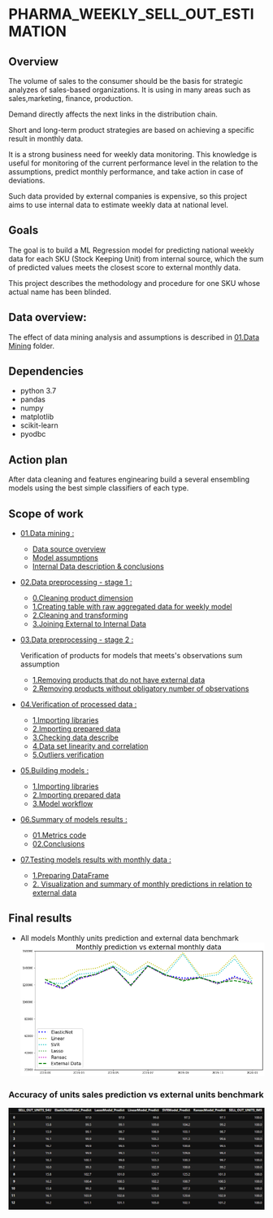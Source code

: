 # PHARMA_WEEKLY_SELL_OUT_ESTIMATION


## Overview
The volume of sales to the consumer should be the basis for strategic analyzes of sales-based organizations.
It is using in many areas such as sales,marketing, finance, production.


Demand  directly affects the next links in the distribution chain.


Short and long-term product strategies are based on achieving a specific result in monthly data.

It is a strong business need for weekly data monitoring.
This knowledge is useful for monitoring of the current performance level in the relation to the assumptions, predict monthly performance, and take action in case of deviations.

Such data provided by external companies is expensive, so this project aims to use internal data to estimate weekly data at national level.

## Goals

The goal is to build a ML Regression model for predicting national weekly data for each SKU (Stock Keeping Unit) from internal source, which the sum of predicted values meets the closest score to external monthly data.

This project describes the methodology and procedure for one SKU whose actual name has been blinded.

## Data overview:
The effect of data mining analysis and assumptions is described in [01.Data Mining](https://github.com/MateoMat/PHARMA_WEEKLY_SELL_OUT_ESTIMATION/tree/master/01.Data%20Mining) folder.

## Dependencies
* python 3.7
* pandas
* numpy
* matplotlib
* scikit-learn
* pyodbc

## Action plan
After data cleaning and features enginearing build a several ensembling models using the best simple classifiers of each type.
## Scope of work
* [01.Data mining :](https://github.com/MateoMat/PHARMA_WEEKLY_SELL_OUT_ESTIMATION/tree/master/01.Data%20Mining)
    * [Data source overview](https://github.com/MateoMat/PHARMA_WEEKLY_SELL_OUT_ESTIMATION/tree/master/01.Data%20Mining#data-source-overview)
    * [Model assumptions](https://github.com/MateoMat/PHARMA_WEEKLY_SELL_OUT_ESTIMATION/tree/master/01.Data%20Mining#model-assumptions)
    * [Internal Data description & conclusions](https://github.com/MateoMat/PHARMA_WEEKLY_SELL_OUT_ESTIMATION/tree/master/01.Data%20Mining#internal-data-description--conclusions)
* [02.Data preprocessing - stage 1 :](https://github.com/MateoMat/PHARMA_WEEKLY_SELL_OUT_ESTIMATION/tree/master/02.Data%20preprocessing%20-%20stage%201)
    * [0.Cleaning product dimension](https://github.com/MateoMat/PHARMA_WEEKLY_SELL_OUT_ESTIMATION/tree/master/02.Data%20preprocessing%20-%20stage%201#0cleaning-product-dimension)
    * [1.Creating table with raw aggregated data for weekly model](https://github.com/MateoMat/PHARMA_WEEKLY_SELL_OUT_ESTIMATION/tree/master/02.Data%20preprocessing%20-%20stage%201#1-creating-table-with-raw-aggregated-data-for-weekly-model)
    * [2.Cleaning and transforming](https://github.com/MateoMat/PHARMA_WEEKLY_SELL_OUT_ESTIMATION/tree/master/02.Data%20preprocessing%20-%20stage%201#2-cleaning-and-transforming)
    * [3.Joining External to Internal Data](https://github.com/MateoMat/PHARMA_WEEKLY_SELL_OUT_ESTIMATION/tree/master/02.Data%20preprocessing%20-%20stage%201#3-joining-external-to-internal-data)
* [03.Data preprocessing - stage 2 :](https://github.com/MateoMat/PHARMA_WEEKLY_SELL_OUT_ESTIMATION/tree/master/03.Data%20preprocessing%20-%20stage%202)
    
   Verification of products for models that meets's observations sum assumption
    * [1.Removing products that do not have external data](https://github.com/MateoMat/PHARMA_WEEKLY_SELL_OUT_ESTIMATION/tree/master/03.Data%20preprocessing%20-%20stage%202#1removing-products-that-do-not-have-external-data)
    * [2.Removing products without obligatory number of observations](https://github.com/MateoMat/PHARMA_WEEKLY_SELL_OUT_ESTIMATION/tree/master/03.Data%20preprocessing%20-%20stage%202#2removing-products-without-obligatory-number-of-observations)
     
* [04.Verification of processed data :](https://github.com/MateoMat/PHARMA_WEEKLY_SELL_OUT_ESTIMATION/tree/master/04.Verification%20of%20processed%20data) 
    * [1.Importing libraries](https://github.com/MateoMat/PHARMA_WEEKLY_SELL_OUT_ESTIMATION/tree/master/04.Verification%20of%20processed%20data#1-importing-libraries)
    * [2.Importing prepared data](https://github.com/MateoMat/PHARMA_WEEKLY_SELL_OUT_ESTIMATION/tree/master/04.Verification%20of%20processed%20data#2-importing-prepared-data)
    * [3.Checking data describe](https://github.com/MateoMat/PHARMA_WEEKLY_SELL_OUT_ESTIMATION/tree/master/04.Verification%20of%20processed%20data#3-checking-data-describe)
    * [4.Data set linearity and correlation](https://github.com/MateoMat/PHARMA_WEEKLY_SELL_OUT_ESTIMATION/tree/master/04.Verification%20of%20processed%20data#4-data-set-linearity-and-correlation)
    * [5.Outliers verification](https://github.com/MateoMat/PHARMA_WEEKLY_SELL_OUT_ESTIMATION/tree/master/04.Verification%20of%20processed%20data#5-outliers-verification)
    
* [05.Building models :](https://github.com/MateoMat/PHARMA_WEEKLY_SELL_OUT_ESTIMATION/tree/master/05.Building%20models)
    * [1.Importing libraries](https://github.com/MateoMat/PHARMA_WEEKLY_SELL_OUT_ESTIMATION/tree/master/05.Building%20models#1-importing-libraries)
    * [2.Importing prepared data](https://github.com/MateoMat/PHARMA_WEEKLY_SELL_OUT_ESTIMATION/tree/master/05.Building%20models#2-importing-prepared-data)
    * [3.Model workflow](https://github.com/MateoMat/PHARMA_WEEKLY_SELL_OUT_ESTIMATION/tree/master/05.Building%20models#3-model-workflow)

* [06.Summary of models results :](https://github.com/MateoMat/PHARMA_WEEKLY_SELL_OUT_ESTIMATION/tree/master/06.Summary%20of%20model%20results)
    * [01.Metrics code](https://github.com/MateoMat/PHARMA_WEEKLY_SELL_OUT_ESTIMATION/tree/master/06.Summary%20of%20model%20results#01metrics-code)
    * [02.Conclusions](https://github.com/MateoMat/PHARMA_WEEKLY_SELL_OUT_ESTIMATION/tree/master/06.Summary%20of%20model%20results#02conclusions)
    
* [07.Testing models results with monthly data :](https://github.com/MateoMat/PHARMA_WEEKLY_SELL_OUT_ESTIMATION/tree/master/07.Testing%20models%20results%20with%20monthly%20data/)
    * [1.Preparing DataFrame](https://github.com/MateoMat/PHARMA_WEEKLY_SELL_OUT_ESTIMATION/tree/master/07.Testing%20models%20results%20with%20monthly%20data#1-preparing-dataframe)
    * [2. Visualization and summary of monthly predictions in relation to external data](https://github.com/MateoMat/PHARMA_WEEKLY_SELL_OUT_ESTIMATION/tree/master/07.Testing%20models%20results%20with%20monthly%20data#2-visualization-and-summary-of-monthly-predictions-in-relation-to-external-data)
     
## Final results


* All models Monthly units prediction and external data benchmark
![MonthlyPredictionVsExternalMonthlyData.PNG](https://github.com/MateoMat/PHARMA_WEEKLY_SELL_OUT_ESTIMATION/blob/master/07.Testing%20models%20results%20with%20monthly%20data/img/MonthlyPredictionVsExternalMonthlyData.png)

### Accuracy of units sales prediction  vs external units benchmark
![PercentageOfMonthlyDataAccuracy.PNG](https://github.com/MateoMat/PHARMA_WEEKLY_SELL_OUT_ESTIMATION/blob/master/07.Testing%20models%20results%20with%20monthly%20data/img/PercentageOfMonthlyDataAccuracy.PNG)


